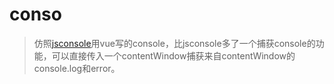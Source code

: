 # conso

> 仿照[jsconsole](https://github.com/remy/jsconsole)用vue写的console，比jsconsole多了一个捕获console的功能，可以直接传入一个contentWindow捕获来自contentWindow的console.log和error。
